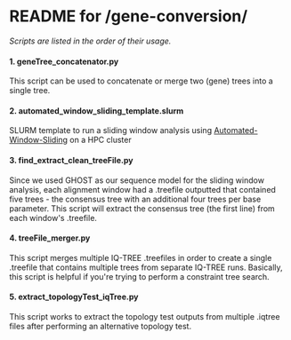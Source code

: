 # README for /gene-conversion/

*Scripts are listed in the order of their usage.*

#### 1. geneTree_concatenator.py
This script can be used to concatenate or merge two (gene) trees into a single tree.

#### 2. automated_window_sliding_template.slurm
SLURM template to run a sliding window analysis using [Automated-Window-Sliding](https://github.com/ggruber193/automated-window-sliding) on a HPC cluster

#### 3. find_extract_clean_treeFile.py
Since we used GHOST as our sequence model for the sliding window analysis, each alignment window had a .treefile outputted that contained five trees - the consensus tree with an additional four trees per base parameter. This script will extract the consensus tree (the first line) from each window's .treefile.

#### 4. treeFile_merger.py
This script merges multiple IQ-TREE .treefiles in order to create a single .treefile that contains multiple trees from separate IQ-TREE runs. Basically, this script is helpful if you're trying to perform a constraint tree search. 

#### 5. extract_topologyTest_iqTree.py
This script works to extract the topology test outputs from multiple .iqtree files after performing an alternative topology test.
